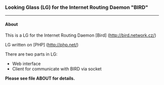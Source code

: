 ### Looking Glass (LG) for the Internet Routing Daemon "BIRD" 
-----------------------------------

#### About
This is a LG for the Internet Routing Daemon [Bird] (http://bird.network.cz/)

LG written on [PHP] (http://php.net/)

There are two parts in LG:
* Web interface
* Client for communicate with BIRD via socket

**Please see file ABOUT for details.**
